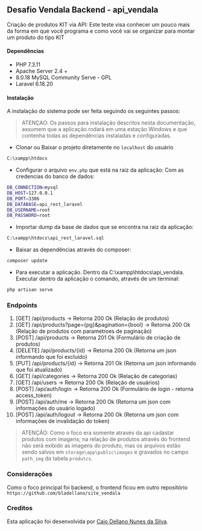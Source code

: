 ## Desafio Vendala Backend - api_vendala
Criação de produtos KIT via API:
Este teste visa conhecer um pouco mais da forma em que você programa e como você vai se organizar para montar um produto do tipo KIT

#### Dependências
* PHP 7.3.11
* Apache Server 2.4 +
* 8.0.18 MySQL Community Serve - GPL
* Laravel 6.18.20

#### Instalação
A instalação do sistema pode ser feita seguindo os seguintes passos:
> ATENÇAO: Os passos para instalação descritos nesta documentação, assumem que a aplicação rodará em uma estação Windows e que contenha todas as dependências instaladas e configuradas.

* Clonar ou Baixar o projeto diretamente no `localhost` do usuário
```bash
C:\xampp\htdocs
```
* Configurar o arquivo `env.php` que está na raiz da aplicação:
   Com as credencias do banco de dados:
```bash
DB_CONNECTION=mysql
DB_HOST=127.0.0.1
DB_PORT=3306
DB_DATABASE=api_rest_laravel
DB_USERNAME=root
DB_PASSWORD=root
```
* Importar dump da base de dados que se encontra na raiz da aplicação:
```bash
C:\xampp\htdocs\api_rest_laravel.sql
```
* Baixar as dependências através do composer:
```bash
composer update
```
* Para executar a aplicação. Dentro da C:\xampp\htdocs\api_vendala.
Executar dentro da aplicação o comando, através de um terminal:
```bash
php artisan serve
```
### Endpoints
1. [GET] /api/products -> Retorna 200 Ok (Relação de produtos)
2. [GET] /api/products?page={pg}&pagination={bool} -> Retorna 200 Ok (Relação de produtos com parametroes de paginação)
3. [POST] /api/products -> Retorna 201 Ok (Formulário de criação de produtos)
4. [DELETE] /api/products/{id} -> Retorna 200 Ok (Retorna um json informando que foi excluido)
5. [PUT] /api/products/{id} -> Retorna 201 Ok (Retorna um json informando que foi atualizado)
6. [GET] /api/categories -> Retorna 200 Ok (Relação de categorias)
7. [GET] /api/users -> Retorna 200 Ok (Relação de usuários)
8. [POST] /api/auth/login -> Retorna 200 Ok (Formulário de login - retorna access_token)
9. [POST] /api/auth/me -> Retorna 200 Ok (Retorna um json com informações do usuário logado)
10. [POST] /api/auth/logout -> Retorna 200 Ok (Retorna um json com informações de invalidação do token)
>ATENÇÃO: Como o foco era somente através da api cadastar produtos com imagens; na relação de produtos através do frontend não será exibido as imagens do produto, mas os arquivos estão sendo salvos em `storage\app\public\images` e gravados no campo `path_img` da tabela `produtcs`.
### Considerações
Como o foco principal foi backend, o frontend ficou em outro repositório `https://github.com/bladellano/site_vendala`
### Creditos
Esta aplicação foi desenvolvida por [Caio Dellano Nunes da Silva](mailto:bladellano@gmail.com).
